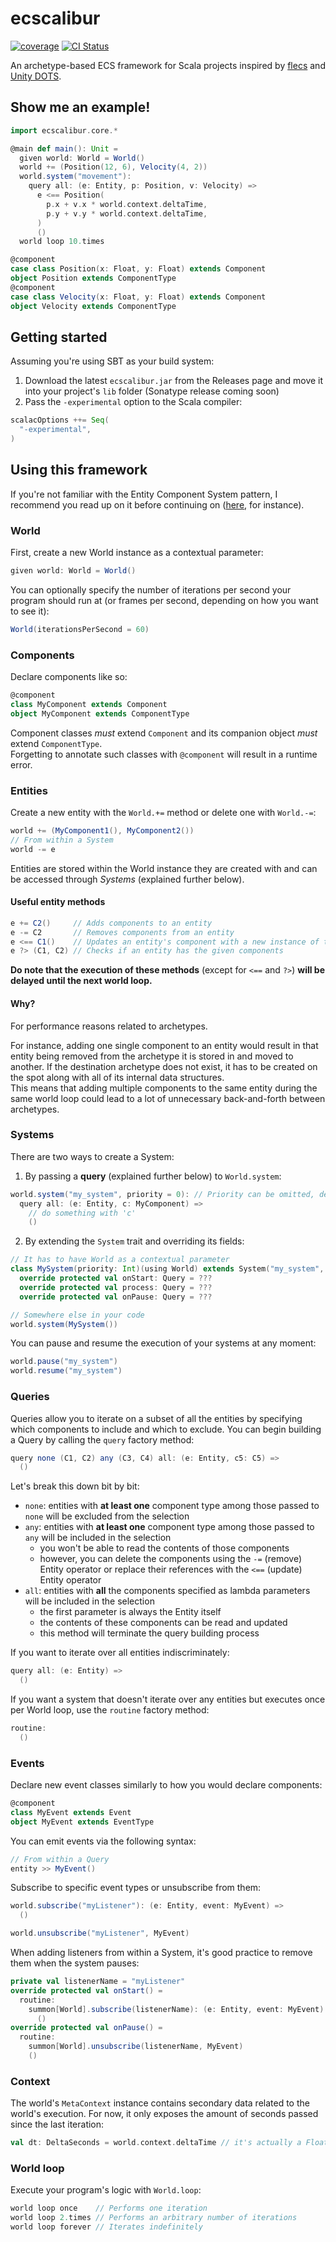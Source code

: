 # ecscalibur

[![coverage](https://codecov.io/github/Remisse/ecscalibur/graph/badge.svg?token=KH1U71TV5V)](https://codecov.io/github/Remisse/ecscalibur) [![CI Status](https://github.com/Remisse/ecscalibur/actions/workflows/ci.yaml/badge.svg)](https://github.com/Remisse/ecscalibur/actions/workflows/ci.yaml)

An archetype-based ECS framework for Scala projects inspired by [flecs](https://github.com/SanderMertens/flecs) and [Unity DOTS](https://unity.com/dots).

## Show me an example!

```scala 3
import ecscalibur.core.*

@main def main(): Unit =
  given world: World = World()
  world += (Position(12, 6), Velocity(4, 2))
  world.system("movement"):
    query all: (e: Entity, p: Position, v: Velocity) =>
      e <== Position(
        p.x + v.x * world.context.deltaTime,
        p.y + v.y * world.context.deltaTime,
      )
      ()
  world loop 10.times

@component
case class Position(x: Float, y: Float) extends Component
object Position extends ComponentType
@component
case class Velocity(x: Float, y: Float) extends Component
object Velocity extends ComponentType
```

## Getting started

Assuming you're using SBT as your build system:

1) Download the latest `ecscalibur.jar` from the Releases page and move it into your project's `lib` folder (Sonatype release coming soon)
2) Pass the `-experimental` option to the Scala compiler:
```scala 3
scalacOptions ++= Seq(
  "-experimental",
)
```

## Using this framework

If you're not familiar with the Entity Component System pattern, I recommend you read up on it before continuing on ([here](https://github.com/SanderMertens/ecs-faq), for instance).

### World

First, create a new World instance as a contextual parameter:
```scala 3
given world: World = World()
```

You can optionally specify the number of iterations per second your program should run at (or frames per second, depending on how you want to see it):
```scala 3
World(iterationsPerSecond = 60)
```

### Components

Declare components like so:
```scala 3
@component
class MyComponent extends Component
object MyComponent extends ComponentType
```

Component classes *must* extend `Component` and its companion object *must* extend `ComponentType`.  
Forgetting to annotate such classes with `@component` will result in a runtime error.

### Entities

Create a new entity with the `World.+=` method or delete one with `World.-=`:
```scala 3
world += (MyComponent1(), MyComponent2())
// From within a System
world -= e
```

Entities are stored within the World instance they are created with and can be accessed through *Systems* (explained further below).

#### Useful entity methods

```scala 3
e += C2()     // Adds components to an entity
e -= C2       // Removes components from an entity
e <== C1()    // Updates an entity's component with a new instance of the same type
e ?> (C1, C2) // Checks if an entity has the given components
```

**Do note that the execution of these methods** (except for `<==` and `?>`) **will be delayed until the next world loop.**

#### Why? 

For performance reasons related to archetypes.

For instance, adding one single component to an entity would result in that entity being removed from the archetype it is stored in and moved to another. If the destination archetype does not exist, it has to be created on the spot along with all of its internal data structures.  
This means that adding multiple components to the same entity during the same world loop could lead to a lot of unnecessary back-and-forth between archetypes.

### Systems

There are two ways to create a System:

1. By passing a **query** (explained further below) to `World.system`:
```scala 3
world.system("my_system", priority = 0): // Priority can be omitted, defaults to 0
  query all: (e: Entity, c: MyComponent) =>
    // do something with 'c'
    ()
```
2. By extending the `System` trait and overriding its fields:
```scala 3
// It has to have World as a contextual parameter
class MySystem(priority: Int)(using World) extends System("my_system", priority):
  override protected val onStart: Query = ???
  override protected val process: Query = ???
  override protected val onPause: Query = ???

// Somewhere else in your code
world.system(MySystem())
```

You can pause and resume the execution of your systems at any moment:

```scala 3
world.pause("my_system")
world.resume("my_system")
```

### Queries

Queries allow you to iterate on a subset of all the entities by specifying which components to include and which to exclude. You can begin building a Query by calling the `query` factory method:
```scala 3
query none (C1, C2) any (C3, C4) all: (e: Entity, c5: C5) =>
  ()
```
Let's break this down bit by bit:
- `none`: entities with **at least one** component type among those passed to `none` will be excluded from the selection
- `any`: entities with **at least one** component type among those passed to `any` will be included in the selection
  - you won't be able to read the contents of those components
  - however, you can delete the components using the `-=` (remove) Entity operator or replace their references with the `<==` (update) Entity operator
- `all`: entities with **all** the components specified as lambda parameters will be included in the selection
  - the first parameter is always the Entity itself
  - the contents of these components can be read and updated
  - this method will terminate the query building process

If you want to iterate over all entities indiscriminately:
```scala 3
query all: (e: Entity) =>
  ()
```

If you want a system that doesn't iterate over any entities but executes once per World loop, use the `routine` factory method:
```scala 3
routine:
  ()
```

### Events

Declare new event classes similarly to how you would declare components:

```scala 3
@component
class MyEvent extends Event
object MyEvent extends EventType
```

You can emit events via the following syntax:

```scala 3
// From within a Query
entity >> MyEvent()
```

Subscribe to specific event types or unsubscribe from them:

```scala 3
world.subscribe("myListener"): (e: Entity, event: MyEvent) =>
  ()

world.unsubscribe("myListener", MyEvent)
```

When adding listeners from within a System, it's good practice to remove them when the system pauses:

```scala 3
private val listenerName = "myListener"
override protected val onStart() =
  routine:
    summon[World].subscribe(listenerName): (e: Entity, event: MyEvent) =>
      ()
override protected val onPause() =
  routine:
    summon[World].unsubscribe(listenerName, MyEvent)
    ()
```

### Context

The world's `MetaContext` instance contains secondary data related to the world's execution. For now, it only exposes the amount of seconds
passed since the last iteration:

```scala 3
val dt: DeltaSeconds = world.context.deltaTime // it's actually a Float
```

### World loop

Execute your program's logic with `World.loop`:

```scala 3
world loop once    // Performs one iteration
world loop 2.times // Performs an arbitrary number of iterations
world loop forever // Iterates indefinitely
```
